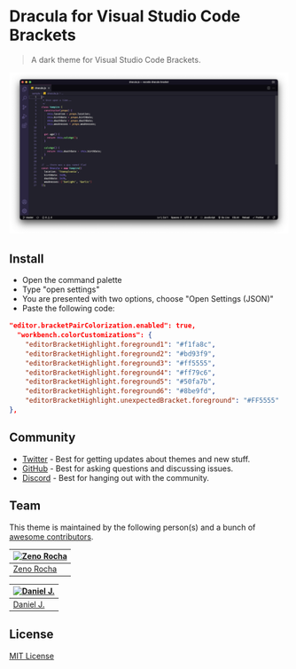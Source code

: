 # Dracula for Visual Studio Code Brackets

> A dark theme for Visual Studio Code Brackets.

![Screenshot](./screenshot.png)

## Install

- Open the command palette
- Type "open settings"
- You are presented with two options, choose "Open Settings (JSON)"
- Paste the following code:

```json
"editor.bracketPairColorization.enabled": true,
  "workbench.colorCustomizations": {
    "editorBracketHighlight.foreground1": "#f1fa8c",
    "editorBracketHighlight.foreground2": "#bd93f9",
    "editorBracketHighlight.foreground3": "#ff5555",
    "editorBracketHighlight.foreground4": "#ff79c6",
    "editorBracketHighlight.foreground5": "#50fa7b",
    "editorBracketHighlight.foreground6": "#8be9fd",
    "editorBracketHighlight.unexpectedBracket.foreground": "#FF5555"
},
```

## Community

- [Twitter](https://twitter.com/draculatheme) - Best for getting updates about themes and new stuff.
- [GitHub](https://github.com/dracula/dracula-theme/discussions) - Best for asking questions and discussing issues.
- [Discord](https://draculatheme.com/discord-invite) - Best for hanging out with the community.

## Team

This theme is maintained by the following person(s) and a bunch of [awesome contributors](https://github.com/DanielJ06/vscode-dracula-bracket).

| [![Zeno Rocha](https://github.com/zenorocha.png?size=100)](https://github.com/zenorocha) |
| ---------------------------------------------------------------------------------------- |
| [Zeno Rocha](https://github.com/zenorocha)                                               |

| [![Daniel J.](https://github.com/DanielJ06.png?size=100)](https://github.com/DanielJ06) |
| --------------------------------------------------------------------------------------- |
| [Daniel J.](https://github.com/DanielJ06)                                               |
  
## License

[MIT License](./LICENSE)
